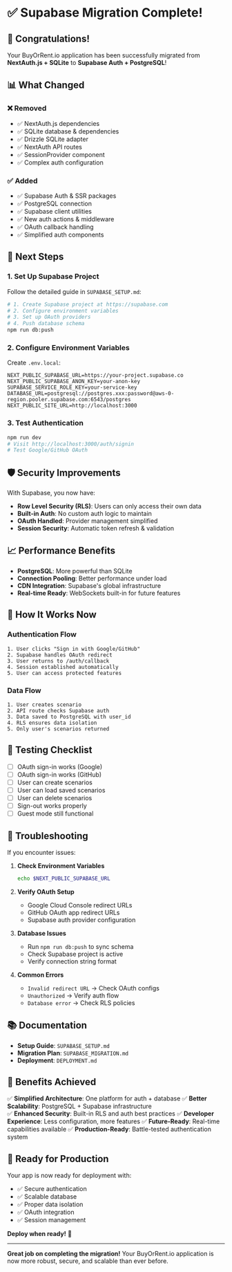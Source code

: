 # ✅ Supabase Migration Complete! 

## 🎉 Congratulations! 

Your BuyOrRent.io application has been successfully migrated from **NextAuth.js + SQLite** to **Supabase Auth + PostgreSQL**!

## 📊 What Changed

### ❌ Removed
- ✅ NextAuth.js dependencies
- ✅ SQLite database & dependencies  
- ✅ Drizzle SQLite adapter
- ✅ NextAuth API routes
- ✅ SessionProvider component
- ✅ Complex auth configuration

### ✅ Added
- ✅ Supabase Auth & SSR packages
- ✅ PostgreSQL connection
- ✅ Supabase client utilities
- ✅ New auth actions & middleware
- ✅ OAuth callback handling
- ✅ Simplified auth components

## 🚀 Next Steps

### 1. Set Up Supabase Project
Follow the detailed guide in `SUPABASE_SETUP.md`:

```bash
# 1. Create Supabase project at https://supabase.com
# 2. Configure environment variables
# 3. Set up OAuth providers
# 4. Push database schema
npm run db:push
```

### 2. Configure Environment Variables
Create `.env.local`:

```env
NEXT_PUBLIC_SUPABASE_URL=https://your-project.supabase.co
NEXT_PUBLIC_SUPABASE_ANON_KEY=your-anon-key
SUPABASE_SERVICE_ROLE_KEY=your-service-key
DATABASE_URL=postgresql://postgres.xxx:password@aws-0-region.pooler.supabase.com:6543/postgres
NEXT_PUBLIC_SITE_URL=http://localhost:3000
```

### 3. Test Authentication
```bash
npm run dev
# Visit http://localhost:3000/auth/signin
# Test Google/GitHub OAuth
```

## 🛡️ Security Improvements

With Supabase, you now have:

- **Row Level Security (RLS)**: Users can only access their own data
- **Built-in Auth**: No custom auth logic to maintain
- **OAuth Handled**: Provider management simplified
- **Session Security**: Automatic token refresh & validation

## 📈 Performance Benefits

- **PostgreSQL**: More powerful than SQLite
- **Connection Pooling**: Better performance under load  
- **CDN Integration**: Supabase's global infrastructure
- **Real-time Ready**: WebSockets built-in for future features

## 🔄 How It Works Now

### Authentication Flow
```
1. User clicks "Sign in with Google/GitHub"
2. Supabase handles OAuth redirect
3. User returns to /auth/callback
4. Session established automatically
5. User can access protected features
```

### Data Flow
```
1. User creates scenario
2. API route checks Supabase auth
3. Data saved to PostgreSQL with user_id
4. RLS ensures data isolation
5. Only user's scenarios returned
```

## 🧪 Testing Checklist

- [ ] OAuth sign-in works (Google)
- [ ] OAuth sign-in works (GitHub)  
- [ ] User can create scenarios
- [ ] User can load saved scenarios
- [ ] User can delete scenarios
- [ ] Sign-out works properly
- [ ] Guest mode still functional

## 🚨 Troubleshooting

If you encounter issues:

1. **Check Environment Variables**
   ```bash
   echo $NEXT_PUBLIC_SUPABASE_URL
   ```

2. **Verify OAuth Setup**
   - Google Cloud Console redirect URLs
   - GitHub OAuth app redirect URLs
   - Supabase auth provider configuration

3. **Database Issues**
   - Run `npm run db:push` to sync schema
   - Check Supabase project is active
   - Verify connection string format

4. **Common Errors**
   - `Invalid redirect URL` → Check OAuth configs
   - `Unauthorized` → Verify auth flow
   - `Database error` → Check RLS policies

## 📚 Documentation

- **Setup Guide**: `SUPABASE_SETUP.md`
- **Migration Plan**: `SUPABASE_MIGRATION.md`
- **Deployment**: `DEPLOYMENT.md`

## 🎯 Benefits Achieved

✅ **Simplified Architecture**: One platform for auth + database
✅ **Better Scalability**: PostgreSQL + Supabase infrastructure  
✅ **Enhanced Security**: Built-in RLS and auth best practices
✅ **Developer Experience**: Less configuration, more features
✅ **Future-Ready**: Real-time capabilities available
✅ **Production-Ready**: Battle-tested authentication system

## 🚀 Ready for Production

Your app is now ready for deployment with:

- ✅ Secure authentication
- ✅ Scalable database
- ✅ Proper data isolation
- ✅ OAuth integration
- ✅ Session management

**Deploy when ready!** 🎉

---

**Great job on completing the migration!** Your BuyOrRent.io application is now more robust, secure, and scalable than ever before.


